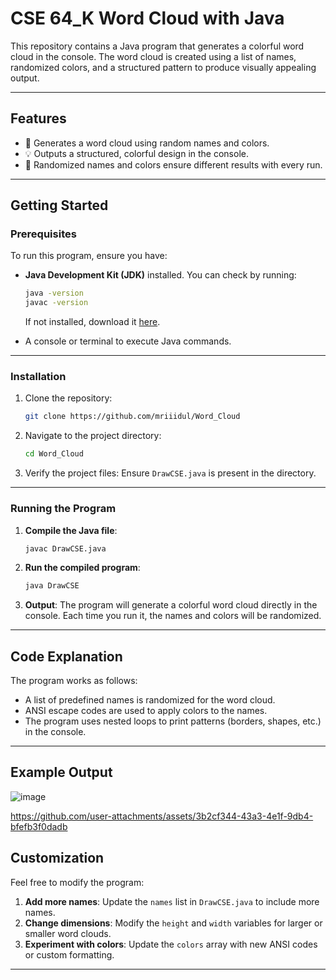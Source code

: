 # **CSE 64_K Word Cloud with Java**

This repository contains a Java program that generates a colorful word cloud in the console. The word cloud is created using a list of names, randomized colors, and a structured pattern to produce visually appealing output.

---

## **Features**
- 🎨 Generates a word cloud using random names and colors.
- 💡 Outputs a structured, colorful design in the console.
- 🔄 Randomized names and colors ensure different results with every run.

---

## **Getting Started**

### Prerequisites
To run this program, ensure you have:
- **Java Development Kit (JDK)** installed. You can check by running:
  ```bash
  java -version
  javac -version
  ```
  If not installed, download it [here](https://www.oracle.com/java/technologies/javase-jdk11-downloads.html).

- A console or terminal to execute Java commands.

---

### Installation

1. Clone the repository:
   ```bash
   git clone https://github.com/mriiidul/Word_Cloud
   ```

2. Navigate to the project directory:
   ```bash
   cd Word_Cloud
   ```

3. Verify the project files:
   Ensure `DrawCSE.java` is present in the directory.

---

### Running the Program

1. **Compile the Java file**:
   ```bash
   javac DrawCSE.java
   ```

2. **Run the compiled program**:
   ```bash
   java DrawCSE
   ```

3. **Output**:
   The program will generate a colorful word cloud directly in the console. Each time you run it, the names and colors will be randomized.

---

## **Code Explanation**
The program works as follows:
- A list of predefined names is randomized for the word cloud.
- ANSI escape codes are used to apply colors to the names.
- The program uses nested loops to print patterns (borders, shapes, etc.) in the console.

---

## **Example Output**

![image](https://github.com/user-attachments/assets/5e6711d4-25ca-49dc-8f8e-fd02375ff4aa)

https://github.com/user-attachments/assets/3b2cf344-43a3-4e1f-9db4-bfefb3f0dadb

## **Customization**
Feel free to modify the program:
1. **Add more names**:
   Update the `names` list in `DrawCSE.java` to include more names.
2. **Change dimensions**:
   Modify the `height` and `width` variables for larger or smaller word clouds.
3. **Experiment with colors**:
   Update the `colors` array with new ANSI codes or custom formatting.

---
